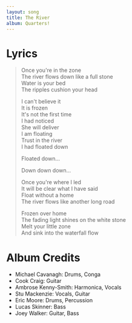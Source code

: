 ```yaml
---
layout: song
title: The River
album: Quarters!
---
```


# Lyrics

> Once you're in the zone  
> The river flows down like a full stone  
> Water is your bed  
> The ripples cushion your head  
>  
> I can't believe it  
> It is frozen  
> It's not the first time  
> I had noticed  
> She will deliver  
> I am floating  
> Trust in the river  
> I had floated down  
>  
> Floated down...  
>  
> Down  down  down...  
>  
> Once you're where I led  
> It will be clear what I have said  
> Float without a home  
> The river flows like another long road  
>  
> Frozen over home  
> The fading light shines on the white stone  
> Melt your little zone  
> And sink into the waterfall flow  

# Album Credits

* Michael Cavanagh: Drums, Conga
* Cook Craig: Guitar
* Ambrose Kenny-Smith: Harmonica, Vocals
* Stu Mackenzie: Vocals, Guitar
* Eric Moore: Drums, Percussion
* Lucas Skinner: Bass
* Joey Walker: Guitar, Bass
